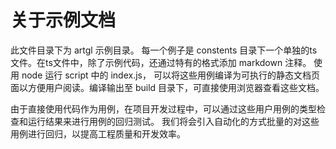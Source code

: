 # 关于示例文档

此文件目录下为 artgl 示例目录。 每一个例子是 constents 目录下一个单独的ts文件。在ts文件中，除了示例代码，还通过特有的格式添加 markdown 注释。 使用 node 运行 script 中的 index.js， 可以将这些用例编译为可执行的静态文档页面以方便用户阅读。编译输出至 build 目录下，可直接使用浏览器查看这些文档。 

由于直接使用代码作为用例，在项目开发过程中，可以通过这些用户用例的类型检查和运行结果来进行用例的回归测试。 我们将会引入自动化的方式批量的对这些用例进行回归，以提高工程质量和开发效率。


